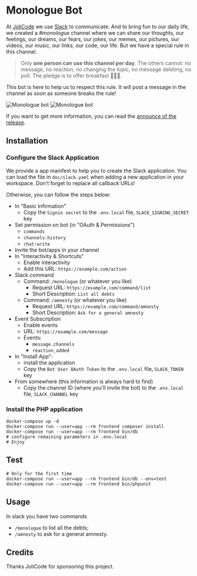 # Monologue Bot

At [JoliCode](https://jolicode.com/) we use [Slack](https://slack.com/) to
communicate. And to bring fun to our daily life, we created a *#monologue* channel
where we can share our thoughts, our feelings, our dreams, our fears, our jokes,
our memes, our pictures, our videos, our music, our links, our code, our life.
But we have a special rule in this channel.

> Only **one person can use this channel per day**. The others cannot: no
> message, no reaction, no changing the topic, no message deleting, no poll. The
> pledge is to offer breakfast 🍪🍩🥐.

This bot is here to help us to respect this rule. It will post a message in the
channel as soon as someone breaks the rule!

![Monologue bot](https://jolicode.com/media/original/2022/monologue/monologue-1.jpg)
![Monologue bot](https://jolicode.com/media/original/2022/monologue/monologue-2.jpg)

If you want to get more information, you can read the [announce of the release](https://jolicode.com/blog/we-are-open-sourcing-a-silly-slack-bot-guess-what-it-does).

## Installation

### Configure the Slack Application

We provide a app manifest to help you to create the Slack application. You can
load the file in `doc/slack.yaml` when adding a new application in your
workspace. Don't forget to replace all callback URLs!

Otherwise, you can follow the steps below:

* In "Basic Infirmation"
    * Copy the `Signin secret` to the `.env.local` file, `SLACK_SIGNING_SECRET`
      key
* Set permission on bot (in "OAuth & Permissions")
    * `commands`
    * `channels:history`
    * `chat:write`
* Invite the bot/apps in your channel
* In "Interactivity & Shortcuts"
    * Enable interactivity
    * Add this URL: `https://example.com/action`
* Slack command
    * Command: `/monologue` (or whatever you like)
        * Request URL: `https://example.com/command/list`
        * Short Description: `List all debts`
    * Command: `/amnesty` (or whatever you like)
        * Request URL: `https://example.com/command/amnesty`
        * Short Description: `Ask for a general amnesty`
* Event Subscription
    * Enable events
    * URL: `https://example.com/message`
    * Events:
        * `message.channels`
        * `reaction_added`
* In "Install App":
    * install the application
    * Copy the `Bot User OAuth Token` to the `.env.local` file, `SLACK_TOKEN`
      key
* From somewhere (this information is always hard to find)
    * Copy the channel ID (where you'll invite the bot) to the `.env.local`
      file, `SLACK_CHANNEL` key

### Install the PHP application

    docker-compose up -d
    docker-compose run --user=app --rm frontend composer install
    docker-compose run --user=app --rm frontend bin/db
    # configure remaining parameters in .env.local
    # Enjoy

## Test

    # Only for the first time
    docker-compose run --user=app --rm frontend bin/db --env=test
    docker-compose run --user=app --rm frontend bin/phpunit

## Usage

In slack you have two commands

* `/monologue` to list all the debts;
* `/amnesty` to ask for a general amnesty.

## Credits

Thanks JoliCode for sponsoring this project.
